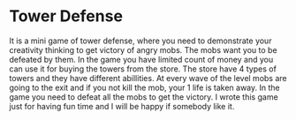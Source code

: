 # Tower Defense
It is a mini game of tower defense, where you need to demonstrate your creativity thinking to get victory of angry mobs. 
The mobs want you to be defeated by them. 
In the game you have limited count of money and you can use it for buying the towers from the store. 
The store have 4 types of towers and they have different abillities. 
At every wave of the level mobs are going to the exit and if you not kill the mob, your 1 life is taken away. 
In the game you need to defeat all the mobs to get the victory. 
I wrote this game just for having fun time and I will be happy if somebody like it.
